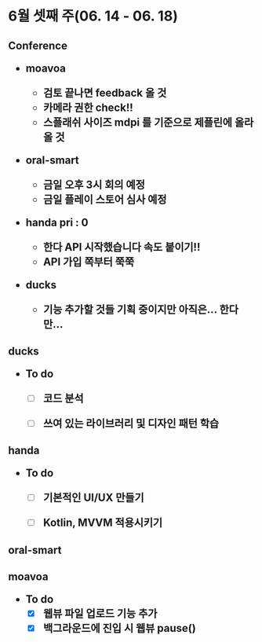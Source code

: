

<h1>6월 셋째 주(06. 14 - 06. 18)



<h2>Conference

- moavoa
  - 검토 끝나면 feedback 올 것
  - 카메라 권한 check!!
  - 스플래쉬 사이즈 mdpi 를 기준으로 제플린에 올라올 것



- oral-smart
  - 금일 오후 3시 회의 예정
  - 금일 플레이 스토어 심사 예정



- handa  pri : 0
  - 한다 API 시작했습니다 속도 붙이기!!
  - API 가입 쪽부터 쭉쭉



- ducks
  - 기능 추가할 것들 기획 중이지만 아직은... 한다만...





<h2>ducks

- To do
  - [ ] 코드 분석
  - [ ] 쓰여 있는 라이브러리 및 디자인 패턴 학습





<h2>handa

- To do
  - [ ] 기본적인 UI/UX 만들기
  - [ ] Kotlin, MVVM 적용시키기





<h2>oral-smart







<h2>moavoa

- To do
  - [x] 웹뷰 파일 업로드 기능 추가
  - [x] 백그라운드에 진입 시 웹뷰 pause()